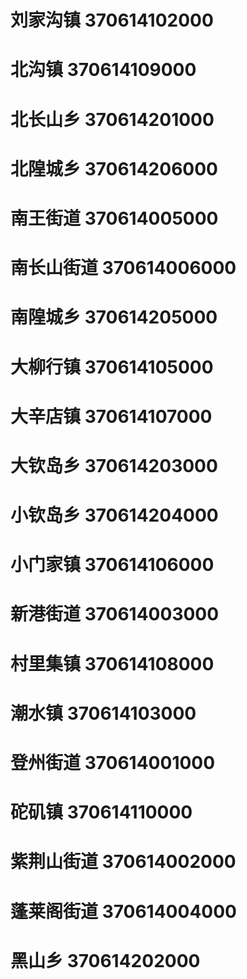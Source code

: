 # 刘家沟镇 370614102000
# 北沟镇 370614109000
# 北长山乡 370614201000
# 北隍城乡 370614206000
# 南王街道 370614005000
# 南长山街道 370614006000
# 南隍城乡 370614205000
# 大柳行镇 370614105000
# 大辛店镇 370614107000
# 大钦岛乡 370614203000
# 小钦岛乡 370614204000
# 小门家镇 370614106000
# 新港街道 370614003000
# 村里集镇 370614108000
# 潮水镇 370614103000
# 登州街道 370614001000
# 砣矶镇 370614110000
# 紫荆山街道 370614002000
# 蓬莱阁街道 370614004000
# 黑山乡 370614202000
